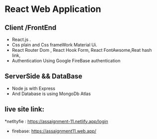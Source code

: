 # React Web Application

##  Client /FrontEnd 
* React.js .
* Css plain and Css frameWork Material Ui.
* React Router Dom , React Hook Form, React FontAwsome,Reat hash link,
* Authentication Using Google FireBase authentication

## ServerSide && DataBase 
* Node js with Express
* And Database is using MongoDb Atlas


## live site link:
*netltyfie : https://assaignment-11.netlify.app/login
* firebase: https://assaignment11.web.app/